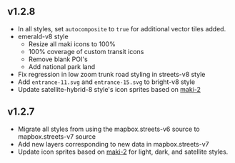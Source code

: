 ## v1.2.8

- In all styles, set `autocomposite` to `true` for additional vector tiles added.
- emerald-v8 style
  - Resize all maki icons to 100%
  - 100% coverage of custom transit icons
  - Remove blank POI's
  - Add national park land
- Fix regression in low zoom trunk road styling in streets-v8 style
- Add `entrance-11.svg` and `entrance-15.svg` to bright-v8 style
- Update satellite-hybrid-8 style's icon sprites based on [maki-2](https://github.com/mapbox/maki-2)

## v1.2.7

- Migrate all styles from using the mapbox.streets-v6 source to mapbox.streets-v7 source
- Add new layers corresponding to new data in mapbox.streets-v7
- Update icon sprites based on [maki-2](https://github.com/mapbox/maki-2) for light, dark, and satellite styles.